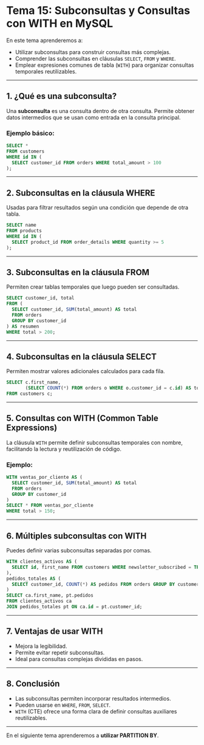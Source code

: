 # **Tema 15: Subconsultas y Consultas con WITH en MySQL**

En este tema aprenderemos a:

- Utilizar subconsultas para construir consultas más complejas.
- Comprender las subconsultas en cláusulas `SELECT`, `FROM` y `WHERE`.
- Emplear expresiones comunes de tabla (`WITH`) para organizar consultas temporales reutilizables.

---

## **1. ¿Qué es una subconsulta?**

Una **subconsulta** es una consulta dentro de otra consulta. Permite obtener datos intermedios que se usan como entrada en la consulta principal.

### **Ejemplo básico:**

```sql
SELECT *
FROM customers
WHERE id IN (
  SELECT customer_id FROM orders WHERE total_amount > 100
);
```

---

## **2. Subconsultas en la cláusula WHERE**

Usadas para filtrar resultados según una condición que depende de otra tabla.

```sql
SELECT name
FROM products
WHERE id IN (
  SELECT product_id FROM order_details WHERE quantity >= 5
);
```

---

## **3. Subconsultas en la cláusula FROM**

Permiten crear tablas temporales que luego pueden ser consultadas.

```sql
SELECT customer_id, total
FROM (
  SELECT customer_id, SUM(total_amount) AS total
  FROM orders
  GROUP BY customer_id
) AS resumen
WHERE total > 200;
```

---

## **4. Subconsultas en la cláusula SELECT**

Permiten mostrar valores adicionales calculados para cada fila.

```sql
SELECT c.first_name,
       (SELECT COUNT(*) FROM orders o WHERE o.customer_id = c.id) AS total_pedidos
FROM customers c;
```

---

## **5. Consultas con WITH (Common Table Expressions)**

La cláusula `WITH` permite definir subconsultas temporales con nombre, facilitando la lectura y reutilización de código.

### **Ejemplo:**

```sql
WITH ventas_por_cliente AS (
  SELECT customer_id, SUM(total_amount) AS total
  FROM orders
  GROUP BY customer_id
)
SELECT * FROM ventas_por_cliente
WHERE total > 150;
```

---

## **6. Múltiples subconsultas con WITH**

Puedes definir varias subconsultas separadas por comas.

```sql
WITH clientes_activos AS (
  SELECT id, first_name FROM customers WHERE newsletter_subscribed = TRUE
),
pedidos_totales AS (
  SELECT customer_id, COUNT(*) AS pedidos FROM orders GROUP BY customer_id
)
SELECT ca.first_name, pt.pedidos
FROM clientes_activos ca
JOIN pedidos_totales pt ON ca.id = pt.customer_id;
```

---

## **7. Ventajas de usar WITH**

- Mejora la legibilidad.
- Permite evitar repetir subconsultas.
- Ideal para consultas complejas divididas en pasos.

---

## **8. Conclusión**

- Las subconsultas permiten incorporar resultados intermedios.
- Pueden usarse en `WHERE`, `FROM`, `SELECT`.
- `WITH` (CTE) ofrece una forma clara de definir consultas auxiliares reutilizables.

---

En el siguiente tema aprenderemos a **utilizar PARTITION BY**.
